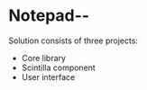 # Notepad--

Solution consists of three projects:
+ Core library
+ Scintilla component
+ User interface
